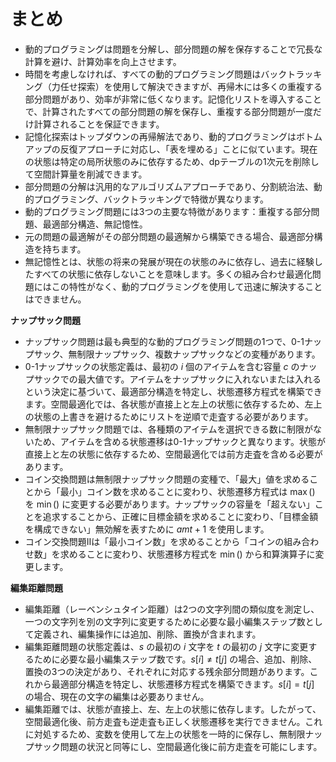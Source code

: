 # まとめ

- 動的プログラミングは問題を分解し、部分問題の解を保存することで冗長な計算を避け、計算効率を向上させます。
- 時間を考慮しなければ、すべての動的プログラミング問題はバックトラッキング（力任せ探索）を使用して解決できますが、再帰木には多くの重複する部分問題があり、効率が非常に低くなります。記憶化リストを導入することで、計算されたすべての部分問題の解を保存し、重複する部分問題が一度だけ計算されることを保証できます。
- 記憶化探索はトップダウンの再帰解法であり、動的プログラミングはボトムアップの反復アプローチに対応し、「表を埋める」ことに似ています。現在の状態は特定の局所状態のみに依存するため、dpテーブルの1次元を削除して空間計算量を削減できます。
- 部分問題の分解は汎用的なアルゴリズムアプローチであり、分割統治法、動的プログラミング、バックトラッキングで特徴が異なります。
- 動的プログラミング問題には3つの主要な特徴があります：重複する部分問題、最適部分構造、無記憶性。
- 元の問題の最適解がその部分問題の最適解から構築できる場合、最適部分構造を持ちます。
- 無記憶性とは、状態の将来の発展が現在の状態のみに依存し、過去に経験したすべての状態に依存しないことを意味します。多くの組み合わせ最適化問題にはこの特性がなく、動的プログラミングを使用して迅速に解決することはできません。

**ナップサック問題**

- ナップサック問題は最も典型的な動的プログラミング問題の1つで、0-1ナップサック、無制限ナップサック、複数ナップサックなどの変種があります。
- 0-1ナップサックの状態定義は、最初の $i$ 個のアイテムを含む容量 $c$ のナップサックでの最大値です。アイテムをナップサックに入れないまたは入れるという決定に基づいて、最適部分構造を特定し、状態遷移方程式を構築できます。空間最適化では、各状態が直接上と左上の状態に依存するため、左上の状態の上書きを避けるためにリストを逆順で走査する必要があります。
- 無制限ナップサック問題では、各種類のアイテムを選択できる数に制限がないため、アイテムを含める状態遷移は0-1ナップサックと異なります。状態が直接上と左の状態に依存するため、空間最適化では前方走査を含める必要があります。
- コイン交換問題は無制限ナップサック問題の変種で、「最大」値を求めることから「最小」コイン数を求めることに変わり、状態遷移方程式は $\max()$ を $\min()$ に変更する必要があります。ナップサックの容量を「超えない」ことを追求することから、正確に目標金額を求めることに変わり、「目標金額を構成できない」無効解を表すために $amt + 1$ を使用します。
- コイン交換問題IIは「最小コイン数」を求めることから「コインの組み合わせ数」を求めることに変わり、状態遷移方程式を $\min()$ から和算演算子に変更します。

**編集距離問題**

- 編集距離（レーベンシュタイン距離）は2つの文字列間の類似度を測定し、一つの文字列を別の文字列に変更するために必要な最小編集ステップ数として定義され、編集操作には追加、削除、置換が含まれます。
- 編集距離問題の状態定義は、$s$ の最初の $i$ 文字を $t$ の最初の $j$ 文字に変更するために必要な最小編集ステップ数です。$s[i] \ne t[j]$ の場合、追加、削除、置換の3つの決定があり、それぞれに対応する残余部分問題があります。これから最適部分構造を特定し、状態遷移方程式を構築できます。$s[i] = t[j]$ の場合、現在の文字の編集は必要ありません。
- 編集距離では、状態が直接上、左、左上の状態に依存します。したがって、空間最適化後、前方走査も逆走査も正しく状態遷移を実行できません。これに対処するため、変数を使用して左上の状態を一時的に保存し、無制限ナップサック問題の状況と同等にし、空間最適化後に前方走査を可能にします。
